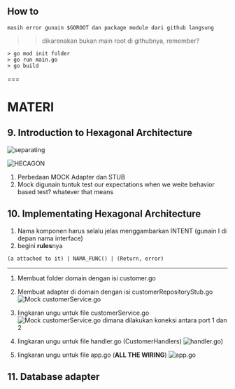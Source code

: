 ## How to
`masih error gunain $GOROOT dan package module dari github langsung`
>> dikarenakan bukan main root di githubnya, remember?

```
> go mod init folder
> go run main.go
> go build
```
===

# MATERI

## 9. Introduction to Hexagonal Architecture
![separating](https://user-images.githubusercontent.com/20918862/107870682-0ff50900-6ecd-11eb-9b9b-9974ef540077.JPG)

![HECAGON](https://user-images.githubusercontent.com/20918862/107870734-9a3d6d00-6ecd-11eb-8e80-c781eeb5cd97.png)

1. Perbedaan MOCK Adapter dan STUB
2. Mock digunain tuntuk test our expectations when we weite behavior based test? whatever that means

## 10. Implementating Hexagonal Architecture
1. Nama komponen harus selalu jelas menggambarkan INTENT (gunain I di depan nama interface)
2. begini **rules**nya
```
(a attached to it) | NAMA_FUNC() | (Return, error)
```
---
1. Membuat folder domain dengan isi customer.go

2. Membuat adapter di domain dengan isi customerRepositoryStub.go
![Mock customerService.go](https://user-images.githubusercontent.com/20918862/107871416-dbd11680-6ed3-11eb-9366-d08cc15e6643.png)

3. lingkaran ungu untuk file customerService.go
![Mock customerService.go](https://user-images.githubusercontent.com/20918862/107871416-dbd11680-6ed3-11eb-9366-d08cc15e6643.png)
dimana dilakukan koneksi antara port 1 dan 2

4. lingkaran ungu untuk file handler.go (CustomerHandlers)
![handler.go)](https://user-images.githubusercontent.com/20918862/107871861-01601f00-6ed8-11eb-91c5-1a2df43f8024.png)

5. lingkaran ungu untuk file app.go (**ALL THE WIRING**)
![app.go](https://user-images.githubusercontent.com/20918862/107871858-fe652e80-6ed7-11eb-9aa0-30b46cb841d9.png)


## 11. Database adapter
